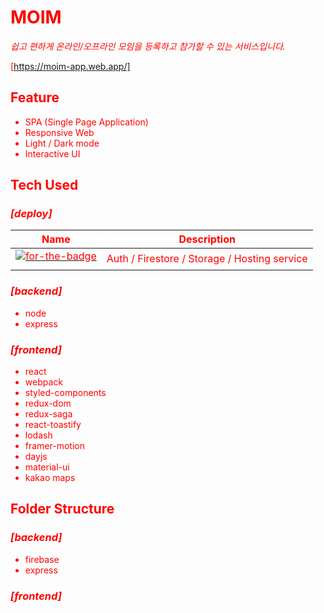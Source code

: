 # **MOIM**
*쉽고 편하게 온라인/오프라인 모임을 등록하고 참가할 수 있는 서비스입니다.*

[https://moim-app.web.app/]

## **Feature**
- SPA (Single Page Application)
- Responsive Web
- Light / Dark mode
- Interactive UI  
 
## **Tech Used**
### *[deploy]*
| Name | Description |
|---|---|
| <a href="https://github.com/firebase/firebase-js-sdk" target="blank" style="display:block;height:28px"><img alt="for-the-badge" src="https://img.shields.io/badge/firebase-v8.3.1-FFCA28?logo=firebase&amp;style=for-the-badge"></a> | Auth / Firestore / Storage / Hosting service |

### *[backend]*
- node
- express
### *[frontend]*
- react
- webpack
- styled-components
- redux-dom
- redux-saga
- react-toastify
- lodash
- framer-motion
- dayjs
- material-ui
- kakao maps

## **Folder Structure**
### *[backend]*
- firebase
- express
### *[frontend]*

<style type="text/css" rel="stylesheet">
* { color: red }
</style>